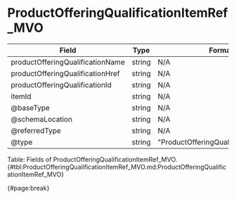 <!--
    ATTENTION: This file was generated via gradle!
               Do NOT manually edit this file! Any such changes will be overwritten!
-->

# ProductOfferingQualificationItemRef_MVO

| Field | Type | Format | Required |
| ------- | ------- | ------- | --- |
| productOfferingQualificationName | string | N/A | No |
| productOfferingQualificationHref | string | N/A | No |
| productOfferingQualificationId | string | N/A | No |
| itemId | string | N/A | No |
| @baseType | string | N/A | No |
| @schemaLocation | string | N/A | No |
| @referredType | string | N/A | No |
| @type | string | "ProductOfferingQualificationItemRef" | Yes |

Table: Fields of ProductOfferingQualificationItemRef_MVO. {#tbl:ProductOfferingQualificationItemRef_MVO.md:ProductOfferingQualificationItemRef_MVO}

{#page:break}
